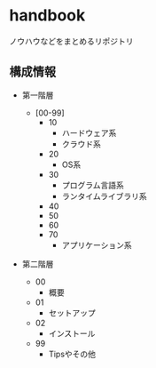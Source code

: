 # handbook
ノウハウなどをまとめるリポジトリ

## 構成情報

- 第一階層
  - [00-99]
    - 10
      - ハードウェア系
      - クラウド系
    - 20
      - OS系
    - 30
      - プログラム言語系
      - ランタイムライブラリ系
    - 40
    - 50
    - 60
    - 70
      - アプリケーション系


- 第二階層
  - 00
    - 概要
  - 01
    - セットアップ
  - 02
    - インストール
  - 99
    - Tipsやその他

